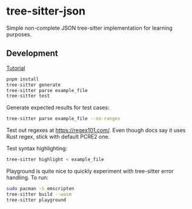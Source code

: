 # tree-sitter-json

Simple non-complete JSON tree-sitter implementation for learning purposes.

## Development

[Tutorial](https://tree-sitter.github.io/tree-sitter/creating-parsers/1-getting-started.html)

```sh
pnpm install
tree-sitter generate
tree-sitter parse example_file
tree-sitter test
```

Generate expected results for test cases:

```sh
tree-sitter parse example_file --no-ranges
```

Test out regexes at https://regex101.com/. Even though docs say it uses Rust regex, stick with default PCRE2 one.

Test syntax highlighting:

```sh
tree-sitter highlight < example_file
```

Playground is quite nice to quickly experiment with tree-sitter error handling. To run:

```sh
sudo pacman -S emscripten
tree-sitter build --wasm
tree-sitter playground
```
